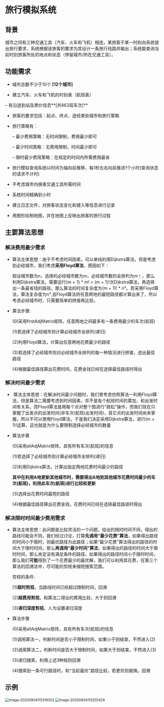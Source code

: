 # 旅行模拟系统

## 背景

城市之间有三种交通工具（汽车、火车和飞机）相连，某旅客于某一时刻向系统提出旅行要求，系统根据该旅客的要求为其设计一条旅行线路并输出；系统能查询当前时刻旅客所处的地点和状态（停留城市/所在交通工具）。



## 功能需求

- 城市总数不少于10个 **[12个城市]**

-  建立汽车、火车和飞机的时刻表（航班表）

  – 有沿途到站及票价信息**[共863班车次]**

- 旅客的要求包括：起点、终点、途经某些城市和旅行策略

- 旅行策略有：

  – 最少费用策略：无时间限制，费用最少即可

  – 最少时间策略：无费用限制，时间最少即可

  – 限时最少费用策略：在规定的时间内所需费用最省

- 旅行模拟查询系统以时间为轴向前推移，每1秒左右向前推进1个小时(查询状态的请求不计时)

- 不考虑城市内换乘交通工具所需时间

- 系统时间精确到小时

- 建立日志文件，对旅客状态变化和键入等信息进行记录

- 用图形绘制地图，并在地图上反映出旅客的旅行过程



## 主要算法思想

### 解决费用最少需求

- 算法主体思想：由于不考虑时间因素，可以单纯的用Dijkstra算法，但是考虑到必经城市，我们考虑**采用Floyd算法**，原因如下：

  假设城市数为n，选择的必经城市数为m，必经城市数的全排列为m！，那么利用Dijkstra算法，需要运行(m + 1) * m! = (m + 1)!次Dijkstra算法，再选择出一条最省钱的路径，那么算法的时间复杂度为(m + 1)! \* n²。若采用Floyd算法，算法复杂度为n³,且Floyd算法将任意两地的最短路径都计算出来了，所以考虑必经城市时，只需要简单的拼接再比较。

- 算法步骤:

  (0)采用firstAdjMatrix矩阵，任意两地之间最多有一条费用最少的车次(航班)

  (1)若选择了必经城市则计算必经城市全排列(递归)

  (2)利用Floyd算法，计算出任意两地花费最少的路径

  (3)若选择了必经城市则对必经城市全排列的每一种情况进行拼接，选出最佳路径

  (4)根据最佳路径算出花费时间，花费金钱已经在选择最佳路径时得出

### 解决时间最少需求

- ·算法主体思想：在解决时间最少问题时，我们曾考虑仿照算法一利用Floyd算法，但是算法二需要考虑到时间因素，并不是各个航班时间的累加，和出发时间有关系，而Floyd算法是用每个点对整个图进行“疏松”操作，而我们现在只掌握了出发点的出发时间(非车次(航班)出发时间)，其它点的出发时间尚未掌握，所以不可以使用Floyd算法，于是我们决定采用Dijkstra算法，进行(m + 1)!运算，这也就是为什么要限制选择必经城市的数量

- 算法步骤

  (0)采用allAdjMatrix矩阵，具有所有车次(航班)的信息

  (1)若选择了必经城市则计算必经城市全排列(递归)

  (2)利用Dijkstra算法，计算出指定两地花费时间最少的路径

  **其中在利用A地更新其他城市时，需要得出A地到其他城市花费时间最少的车次(航班)，利用此车次(航班)进行比较和更新**

  (3)选择出花费时间最短的路径

  (4)根据最佳路径算出花费金钱，花费时间已经在选择最佳路径时得出

### 解决限时时间最少费用需求

- 算法主体思想：此问题是比较灵活的一个问题，给出的限时时间不同，得出的路线可能会不同，我们经过讨论，打算**先调用“最少花费”算法**，如果得出路径的时间小于限时，则最优路径为此路径；如果“最少花费”算法得出的路径的时间大于限时时间，那么**再调用“最少时间”算法**，如果得出的路径的时间大于限时时间，那么肯定没有满足条件的路径，如果得出的路径时间小于限时时间，那么我们**可能**得到了一个花费最少的最优解，我们可以利用其花费，在第三个算法的回溯法中，尽可能的剪枝来缩短搜索范围。

  剪枝的条件:

  (1)**超时剪枝**。当路线时间已经超过限制时间，回溯

  (2)**超费用剪枝**。和算法二得出的费用比较，大于则回溯 

  (3)**递归深度剪枝**。人为设置递归深度

- 算法步骤

  (0)采用allAdjMatrix矩阵，具有所有车次(航班)的信息

  (1)调用算法一，判断时间是否小于限制时间，如果小于则结束，不然进入(2)

  (2)调用算法二，判断时间是否大于限制时间，如果大于则结束，不然进入(3)

  (3)递归搜索，利用上述3种规则回溯

  (4)搜索到一条可行路径时，和“当前最优”路径比较，若更优则替换。回溯

  

## 示例

<img src="https://gitee.com/XiangYuBnr/BlogImage/raw/master/Image/20200904115343.png" alt="image-20200904115319053" style="zoom:80%;" />

<img src="https://gitee.com/XiangYuBnr/BlogImage/raw/master/Image/20200904115344.png" alt="image-20200904115255429" style="zoom:80%;" />





